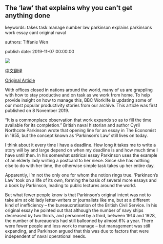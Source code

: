 ## The ‘law’ that explains why you can't get anything done

keywords: takes task manage number law parkinson explains parkinsons work essay cant original naval

authors: Tiffanie Wen

publish date: 2019-11-07 00:00:00

![](https://ichef.bbci.co.uk/wwfeatures/live/624_351/images/live/p0/7t/8p/p07t8pw6.jpg)

[中文翻译](The%20%E2%80%98law%E2%80%99%20that%20explains%20why%20you%20can%27t%20get%20anything%20done_zh.md)

[Original Article](https://www.bbc.com/worklife/article/20191107-the-law-that-explains-why-you-cant-get-anything-done)

With offices closed in nations around the world, many of us are grappling with how to stay productive and on task as we work from home. To help provide insight on how to manage this, BBC Worklife is updating some of our most popular productivity stories from our archive. This article was first published on 8 November 2019.

“It is a commonplace observation that work expands so as to fill the time available for its completion.” British naval historian and author Cyril Northcote Parkinson wrote that opening line for an essay in The Economist in 1955, but the concept known as ‘Parkinson’s Law’ still lives on today.

I think about it every time I have a deadline. How long it takes me to write a story will by and large depend on when my deadline is and how much time I have until then. In his somewhat satirical essay Parkinson uses the example of an elderly lady writing a postcard to her niece. Since she has nothing else to do with her time, the otherwise simple task takes up her entire day.

Apparently, I’m not the only one for whom the notion rings true. ‘Parkinson’s Law’ took on a life of its own, forming the basis of several more essays and a book by Parkinson, leading to public lectures around the world.

But what fewer people know is that Parkinson’s original intent was not to take aim at old lady letter-writers or journalists like me, but at a different kind of inefficiency – the bureaucratisation of the British Civil Service. In his original essay he pointed out that although the number of navy ships decreased by two thirds, and personnel by a third, between 1914 and 1928, the number of bureaucrats had still ballooned by almost 6% a year. There were fewer people and less work to manage – but management was still expanding, and Parkinson argued that this was due to factors that were independent of naval operational needs.